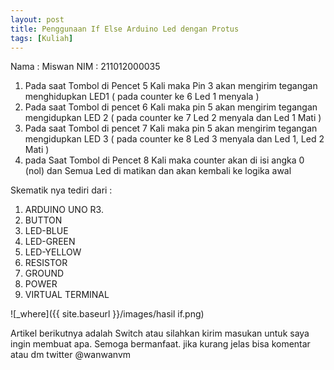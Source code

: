 ```yaml
---
layout: post
title: Penggunaan If Else Arduino Led dengan Protus
tags: [Kuliah]
---
```


 Nama  : Miswan
 NIM   : 211012000035
 
  1. Pada saat Tombol di Pencet 5 Kali maka Pin 3 akan mengirim tegangan menghidupkan LED1 ( pada counter ke 6 Led 1  menyala )
  2. Pada saat Tombol di pencet 6 Kali maka pin 5 akan mengirim tegangan mengidupkan LED 2 ( pada counter ke 7 Led 2  menyala dan Led 1 Mati )
  3. Pada saat Tombol di pencet 7 Kali maka pin 5 akan mengirim tegangan mengidupkan LED 3 ( pada counter ke 8 Led 3  menyala dan Led 1, Led 2 Mati )
  4. pada Saat Tombol di Pencet 8 Kali maka counter akan di isi angka 0 (nol) dan Semua Led di matikan dan akan kembali ke logika awal



<script src="https://gist.github.com/wanwanvm/534fc554c0b422682ed0f8c3670e33c1.js"></script>


Skematik nya tediri dari :
1. ARDUINO UNO R3.
2. BUTTON
3. LED-BLUE
4. LED-GREEN
5. LED-YELLOW
6. RESISTOR
7. GROUND
8. POWER
9. VIRTUAL TERMINAL


![_where]({{ site.baseurl }}/images/hasil if.png)
  
Artikel berikutnya adalah Switch atau silahkan kirim masukan untuk saya ingin membuat apa. Semoga bermanfaat.
jika kurang jelas bisa komentar atau dm twitter @wanwanvm
